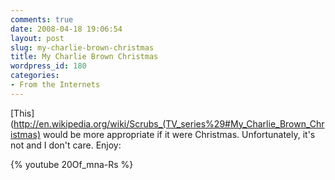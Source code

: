 ```yaml
---
comments: true
date: 2008-04-18 19:06:54
layout: post
slug: my-charlie-brown-christmas
title: My Charlie Brown Christmas
wordpress_id: 180
categories:
- From the Internets
---
```


[This](http://en.wikipedia.org/wiki/Scrubs_(TV_series%29#My_Charlie_Brown_Christmas) would be more appropriate if it were Christmas. Unfortunately, it's not and I don't care. Enjoy:

{% youtube 20Of_mna-Rs %}
